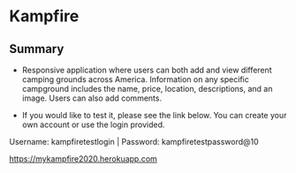 # Kampfire

## Summary

- Responsive application where users can both add and view different camping grounds across America.
Information on any specific campground includes the name, price, location, descriptions, and an image.
Users can also add comments.

- If you would like to test it, please see the link below. You can create your own account or use the login provided.

Username: kampfiretestlogin |
Password: kampfiretestpassword@10

https://mykampfire2020.herokuapp.com
